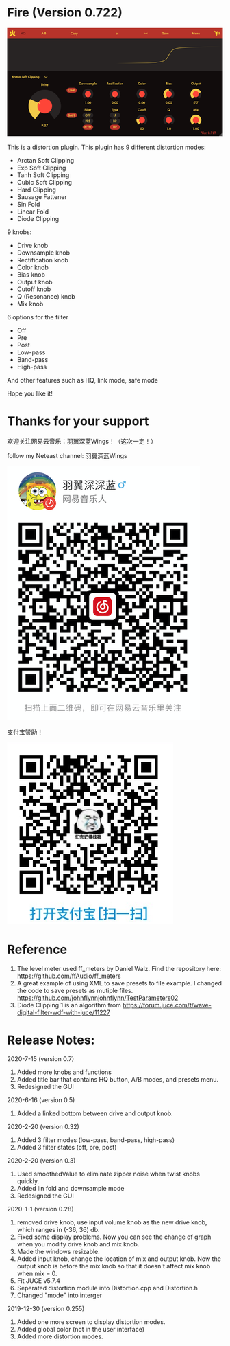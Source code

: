 # Fire (Version 0.722)
![Alt text](Fire.png?raw=true "Title")

 This is a distortion plugin.
 This plugin has 9 different distortion modes:
 - Arctan Soft Clipping
 - Exp Soft Clipping
 - Tanh Soft Clipping
 - Cubic Soft Clipping
 - Hard Clipping
 - Sausage Fattener
 - Sin Fold
 - Linear Fold
 - Diode Clipping
 
 
9 knobs:
 - Drive knob
 - Downsample knob
 - Rectification knob
 - Color knob
 - Bias knob
 - Output knob
 - Cutoff knob
 - Q (Resonance) knob
 - Mix knob
 
 
6 options for the filter
 - Off
 - Pre
 - Post
 - Low-pass
 - Band-pass
 - High-pass
 
 And other features such as HQ, link mode, safe mode
 
Hope you like it!

# Thanks for your support
欢迎关注网易云音乐：羽翼深蓝Wings！（这次一定！）

follow my Neteast channel: 羽翼深蓝Wings

![image](neteast.png)

支付宝赞助！

![image](alipay.png)

# Reference
1. The level meter used ff_meters by Daniel Walz.
Find the repository here: https://github.com/ffAudio/ff_meters
2. A great example of using XML to save presets to file example. I changed the code to save presets as mutiple files.
https://github.com/johnflynnjohnflynn/TestParameters02
3. Diode Clipping 1 is an algorithm from https://forum.juce.com/t/wave-digital-filter-wdf-with-juce/11227

# Release Notes:

2020-7-15 (version 0.7)
1. Added more knobs and functions
2. Added title bar that contains HQ button, A/B modes, and presets menu.
3. Redesigned the GUI

2020-6-16 (version 0.5)
1. Added a linked bottom between drive and output knob.

2020-2-20 (version 0.32)
1. Added 3 filter modes (low-pass, band-pass, high-pass)
2. Added 3 filter states (off, pre, post)

2020-2-20 (version 0.3)
1. Used smoothedValue to eliminate zipper noise when twist knobs quickly.
2. Added lin fold and downsample mode
3. Redesigned the GUI

2020-1-1 (version 0.28)
1. removed drive knob, use input volume knob as the new drive knob, which ranges in (-36, 36) db.
2. Fixed some display problems. Now you can see the change of graph when you modify drive knob and mix knob.
3. Made the windows resizable.
4. Added input knob, change the location of mix and output knob. Now the output knob is before the mix knob so that it doesn't affect mix knob when mix = 0.
5. Fit JUCE v5.7.4
6. Seperated distortion module into Distortion.cpp and Distortion.h
7. Changed "mode" into interger

2019-12-30 (version 0.255)
1. Added one more screen to display distortion modes.
2. Added global color (not in the user interface)
3. Added more distortion modes.
